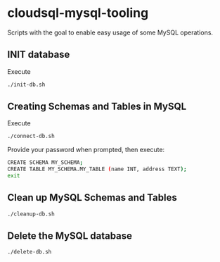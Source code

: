 # cloudsql-mysql-tooling

Scripts with the goal to enable easy usage of some MySQL operations.

## INIT database
Execute
```bash
./init-db.sh
```

## Creating Schemas and Tables in MySQL
Execute
```bash
./connect-db.sh
```
Provide your password when prompted, then execute:
```bash
CREATE SCHEMA MY_SCHEMA;
CREATE TABLE MY_SCHEMA.MY_TABLE (name INT, address TEXT);
exit
```

## Clean up MySQL Schemas and Tables
```bash
./cleanup-db.sh
```

## Delete the MySQL database
```bash
./delete-db.sh
```

